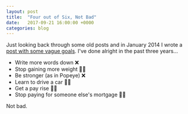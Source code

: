 ```yaml
---
layout: post
title:  "Four out of Six, Not Bad"
date:   2017-09-21 16:00:00 +0000
categories: blog
---
```


Just looking back through some old posts and in January 2014 I wrote a [post with some vague goals](https://robinashton.com/blog/2014/01/10/disorganised-thoughts-on-resolutions.html). I've done alright in the past three years...

- Write more words down ❌
- Stop gaining more weight 👍🏻
- Be stronger (as in Popeye) ❌
- Learn to drive a car 👍🏻
- Get a pay rise 👍🏻
- Stop paying for someone else's mortgage 👍🏻

Not bad.